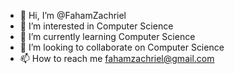 - 👋 Hi, I’m @FahamZachriel
- 👀 I’m interested in Computer Science
- 🌱 I’m currently learning Computer Science
- 💞️ I’m looking to collaborate on Computer Science
- 📫 How to reach me fahamzachriel@gmail.com

<!---
FahamZachriel/FahamZachriel is a ✨ special ✨ repository because its `README.md` (this file) appears on your GitHub profile.
You can click the Preview link to take a look at your changes.
--->
